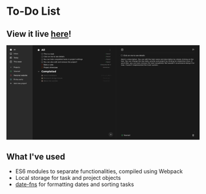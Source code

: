 # To-Do List

## View it live [here](https://mmxwillow.github.io/to-do-list/)!

![Screenshot of the page](ToDoList.png)

## What I've used

* ES6 modules to separate functionalities, compiled using Webpack
* Local storage for task and project objects
* [date-fns](https://date-fns.org/) for formatting dates and sorting tasks
